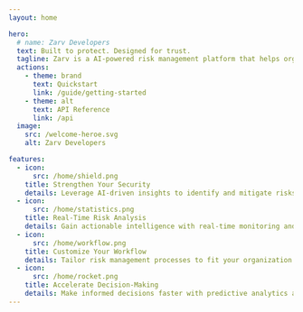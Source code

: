 ```yaml
---
layout: home

hero:
  # name: Zarv Developers
  text: Built to protect. Designed for trust.
  tagline: Zarv is a AI-powered risk management platform that helps organizations identify, assess, and mitigate risks in real-time.
  actions:
    - theme: brand
      text: Quickstart
      link: /guide/getting-started
    - theme: alt
      text: API Reference
      link: /api
  image:
    src: /welcome-heroe.svg
    alt: Zarv Developers

features:
  - icon:
      src: /home/shield.png
    title: Strengthen Your Security
    details: Leverage AI-driven insights to identify and mitigate risks before they become threats.
  - icon:
      src: /home/statistics.png
    title: Real-Time Risk Analysis
    details: Gain actionable intelligence with real-time monitoring and comprehensive risk assessments.
  - icon: 
      src: /home/workflow.png
    title: Customize Your Workflow
    details: Tailor risk management processes to fit your organization's unique needs and objectives.
  - icon:
      src: /home/rocket.png
    title: Accelerate Decision-Making
    details: Make informed decisions faster with predictive analytics and automated risk prioritization.
---
```

